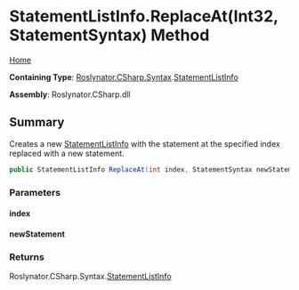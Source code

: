 <a name="_Top"></a>

# StatementListInfo\.ReplaceAt\(Int32, StatementSyntax\) Method

[Home](../../../../../README.md#_Top)

**Containing Type**: [Roslynator.CSharp.Syntax](../../README.md#_Top)\.[StatementListInfo](../README.md#_Top)

**Assembly**: Roslynator\.CSharp\.dll

## Summary

Creates a new [StatementListInfo](../README.md#_Top) with the statement at the specified index replaced with a new statement\.

```csharp
public StatementListInfo ReplaceAt(int index, StatementSyntax newStatement)
```

### Parameters

#### index

#### newStatement

### Returns

Roslynator\.CSharp\.Syntax\.[StatementListInfo](../README.md#_Top)

